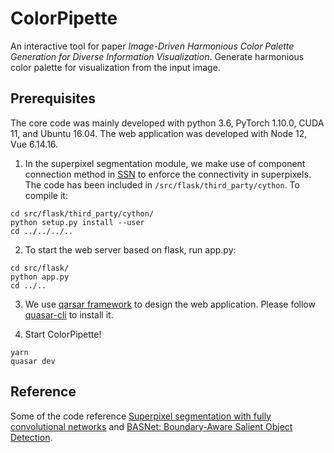 # ColorPipette

An interactive tool for paper *Image-Driven Harmonious Color Palette Generation for Diverse Information Visualization*.
Generate harmonious color palette for visualization from the input image.

## Prerequisites
The core code was mainly developed with python 3.6, PyTorch 1.10.0, CUDA 11, and Ubuntu 16.04.
The web application was developed with Node 12, Vue 6.14.16.

1. In the superpixel segmentation module, we make use of component connection method in [SSN](http://github.com/NVlabs/ssn_superpixels) to enforce the connectivity in superpixels. The code has been included in ```/src/flask/third_party/cython```. To compile it:
```
cd src/flask/third_party/cython/
python setup.py install --user
cd ../../../..
```

2. To start the web server based on flask, run app.py:
```
cd src/flask/
python app.py
cd ../..
```

3. We use [qarsar framework](https://quasar.dev/) to design the web application. Please follow [quasar-cli](https://quasar.dev/start/quasar-cli) to install it.

4. Start ColorPipette!
```
yarn
quasar dev
```

## Reference
Some of the code reference [Superpixel segmentation with fully convolutional networks](https://github.com/fuy34/superpixel_fcn) and [BASNet: Boundary-Aware Salient Object Detection](https://github.com/xuebinqin/BASNet).
